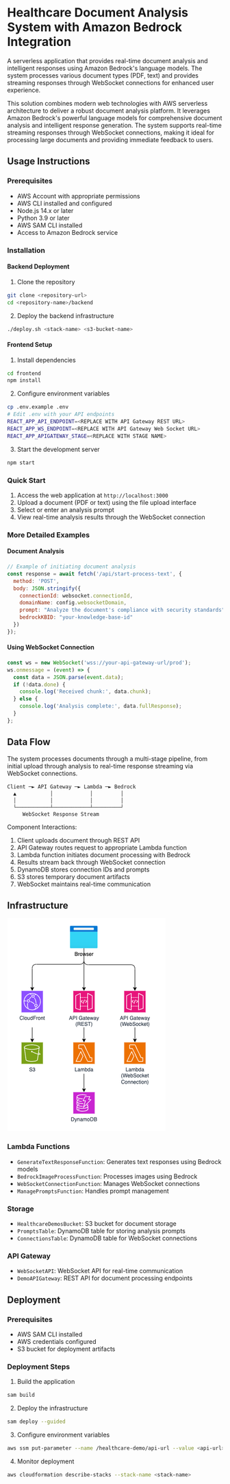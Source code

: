 # Healthcare Document Analysis System with Amazon Bedrock Integration

A serverless application that provides real-time document analysis and intelligent responses using Amazon Bedrock's language models. The system processes various document types (PDF, text) and provides streaming responses through WebSocket connections for enhanced user experience.

This solution combines modern web technologies with AWS serverless architecture to deliver a robust document analysis platform. It leverages Amazon Bedrock's powerful language models for comprehensive document analysis and intelligent response generation. The system supports real-time streaming responses through WebSocket connections, making it ideal for processing large documents and providing immediate feedback to users.

## Usage Instructions
### Prerequisites
- AWS Account with appropriate permissions
- AWS CLI installed and configured
- Node.js 14.x or later
- Python 3.9 or later
- AWS SAM CLI installed
- Access to Amazon Bedrock service

### Installation

#### Backend Deployment
1. Clone the repository
```bash
git clone <repository-url>
cd <repository-name>/backend
```

2. Deploy the backend infrastructure
```bash
./deploy.sh <stack-name> <s3-bucket-name>
```

#### Frontend Setup
1. Install dependencies
```bash
cd frontend
npm install
```

2. Configure environment variables
```bash
cp .env.example .env
# Edit .env with your API endpoints
REACT_APP_API_ENDPOINT=<REPLACE WITH API Gateway REST URL>
REACT_APP_WS_ENDPOINT=<REPLACE WITH API Gateway Web Socket URL>
REACT_APP_APIGATEWAY_STAGE=<REPLACE WITH STAGE NAME>

```


3. Start the development server
```bash
npm start
```

### Quick Start
1. Access the web application at `http://localhost:3000`
2. Upload a document (PDF or text) using the file upload interface
3. Select or enter an analysis prompt
4. View real-time analysis results through the WebSocket connection

### More Detailed Examples

#### Document Analysis
```javascript
// Example of initiating document analysis
const response = await fetch('/api/start-process-text', {
  method: 'POST',
  body: JSON.stringify({
    connectionId: websocket.connectionId,
    domainName: config.websocketDomain,
    prompt: "Analyze the document's compliance with security standards",
    bedrockKBID: "your-knowledge-base-id"
  })
});
```

#### Using WebSocket Connection
```javascript
const ws = new WebSocket('wss://your-api-gateway-url/prod');
ws.onmessage = (event) => {
  const data = JSON.parse(event.data);
  if (!data.done) {
    console.log('Received chunk:', data.chunk);
  } else {
    console.log('Analysis complete:', data.fullResponse);
  }
};
```

## Data Flow
The system processes documents through a multi-stage pipeline, from initial upload through analysis to real-time response streaming via WebSocket connections.

```ascii
Client ─► API Gateway ─► Lambda ─► Bedrock
  ▲           │            │         │
  │           │            │         │
  └───────────┴────────────┴─────────┘
     WebSocket Response Stream
```

Component Interactions:
1. Client uploads document through REST API
2. API Gateway routes request to appropriate Lambda function
3. Lambda function initiates document processing with Bedrock
4. Results stream back through WebSocket connection
5. DynamoDB stores connection IDs and prompts
6. S3 stores temporary document artifacts
7. WebSocket maintains real-time communication

## Infrastructure

![Infrastructure diagram](./docs/architecture.png)

### Lambda Functions
- `GenerateTextResponseFunction`: Generates text responses using Bedrock models
- `BedrockImageProcessFunction`: Processes images using Bedrock
- `WebSocketConnectionFunction`: Manages WebSocket connections
- `ManagePromptsFunction`: Handles prompt management

### Storage
- `HealthcareDemosBucket`: S3 bucket for document storage
- `PromptsTable`: DynamoDB table for storing analysis prompts
- `ConnectionsTable`: DynamoDB table for WebSocket connections

### API Gateway
- `WebSocketAPI`: WebSocket API for real-time communication
- `DemoAPIGateway`: REST API for document processing endpoints

## Deployment

### Prerequisites
- AWS SAM CLI installed
- AWS credentials configured
- S3 bucket for deployment artifacts

### Deployment Steps
1. Build the application
```bash
sam build
```

2. Deploy the infrastructure
```bash
sam deploy --guided
```

3. Configure environment variables
```bash
aws ssm put-parameter --name /healthcare-demo/api-url --value <api-url>
```

4. Monitor deployment
```bash
aws cloudformation describe-stacks --stack-name <stack-name>
```